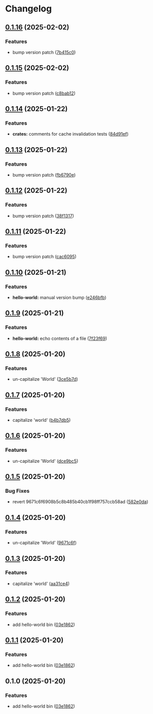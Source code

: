 # Changelog

## [0.1.16](https://github.com/0xangelo/cargo-workspace-template/compare/hello-world-v0.1.15...hello-world-v0.1.16) (2025-02-02)


### Features

* bump version patch ([7b415c0](https://github.com/0xangelo/cargo-workspace-template/commit/7b415c0ca2d71f24c19b05332425dabc7a8e4d12))

## [0.1.15](https://github.com/0xangelo/cargo-workspace-template/compare/hello-world-v0.1.14...hello-world-v0.1.15) (2025-02-02)


### Features

* bump version patch ([c8bab12](https://github.com/0xangelo/cargo-workspace-template/commit/c8bab121d95f8e2fe6c0fdb2314d53b3dec5eaab))

## [0.1.14](https://github.com/0xangelo/cargo-workspace-template/compare/hello-world-v0.1.13...hello-world-v0.1.14) (2025-01-22)


### Features

* **crates:** comments for cache invalidation tests ([84d91ef](https://github.com/0xangelo/cargo-workspace-template/commit/84d91efd6a4fce76f1e46d3c82a29d78dd960c69))

## [0.1.13](https://github.com/0xangelo/cargo-workspace-template/compare/hello-world-v0.1.12...hello-world-v0.1.13) (2025-01-22)


### Features

* bump version patch ([fb6790e](https://github.com/0xangelo/cargo-workspace-template/commit/fb6790e4232f638ab1d8a9bacc25e41bb95bab92))

## [0.1.12](https://github.com/0xangelo/cargo-workspace-template/compare/hello-world-v0.1.11...hello-world-v0.1.12) (2025-01-22)


### Features

* bump version patch ([38f1317](https://github.com/0xangelo/cargo-workspace-template/commit/38f131787b266c897170dd271919d91afd406f48))

## [0.1.11](https://github.com/0xangelo/cargo-workspace-template/compare/hello-world-v0.1.10...hello-world-v0.1.11) (2025-01-22)


### Features

* bump version patch ([cac6095](https://github.com/0xangelo/cargo-workspace-template/commit/cac60957fe54e11cbbb1e2bdf3246221a462296d))

## [0.1.10](https://github.com/0xangelo/cargo-workspace-template/compare/hello-world-v0.1.9...hello-world-v0.1.10) (2025-01-21)


### Features

* **hello-world:** manual version bump ([e246bfb](https://github.com/0xangelo/cargo-workspace-template/commit/e246bfbde6ad7a2f4e79e2cc29b6fa6483d122d1))

## [0.1.9](https://github.com/0xangelo/cargo-workspace-template/compare/hello-world-v0.1.8...hello-world-v0.1.9) (2025-01-21)


### Features

* **hello-world:** echo contents of a file ([7f23f69](https://github.com/0xangelo/cargo-workspace-template/commit/7f23f692b24d6499888b7076ec4325b63b807711))

## [0.1.8](https://github.com/0xangelo/cargo-workspace-template/compare/hello-world-v0.1.7...hello-world-v0.1.8) (2025-01-20)


### Features

* un-capitalize 'World' ([3ce5b7d](https://github.com/0xangelo/cargo-workspace-template/commit/3ce5b7d0f44853b9e5aa4c3f0d5f174fd6828a1e))

## [0.1.7](https://github.com/0xangelo/cargo-workspace-template/compare/hello-world-v0.1.6...hello-world-v0.1.7) (2025-01-20)


### Features

* capitalize 'world' ([b4b7db5](https://github.com/0xangelo/cargo-workspace-template/commit/b4b7db5f9a22f79c00405d9af500060be087863f))

## [0.1.6](https://github.com/0xangelo/cargo-workspace-template/compare/hello-world-v0.1.5...hello-world-v0.1.6) (2025-01-20)


### Features

* un-capitalize 'World' ([dce9bc5](https://github.com/0xangelo/cargo-workspace-template/commit/dce9bc5d3a1767b2a11462102d2e19c6afc638bb))

## [0.1.5](https://github.com/0xangelo/cargo-workspace-template/compare/hello-world-v0.1.4...hello-world-v0.1.5) (2025-01-20)


### Bug Fixes

* revert 9671c6f6908b5c8b485b40cb1f98ff757ccb58ad ([582e0da](https://github.com/0xangelo/cargo-workspace-template/commit/582e0da913cb42d402c2338409157a80711b06f9))

## [0.1.4](https://github.com/0xangelo/cargo-workspace-template/compare/hello-world-v0.1.3...hello-world-v0.1.4) (2025-01-20)


### Features

* un-capitalize 'World' ([9671c6f](https://github.com/0xangelo/cargo-workspace-template/commit/9671c6f6908b5c8b485b40cb1f98ff757ccb58ad))

## [0.1.3](https://github.com/0xangelo/cargo-workspace-template/compare/hello-world-v0.1.2...hello-world-v0.1.3) (2025-01-20)


### Features

* capitalize 'world' ([aa31ce4](https://github.com/0xangelo/cargo-workspace-template/commit/aa31ce41d608e09708584313651cb839743d09db))

## [0.1.2](https://github.com/0xangelo/cargo-workspace-template/compare/hello-world-v0.1.1...hello-world-v0.1.2) (2025-01-20)


### Features

* add hello-world bin ([03e1862](https://github.com/0xangelo/cargo-workspace-template/commit/03e18627df7e970a167955f47c2439d7ac5a9e83))

## [0.1.1](https://github.com/0xangelo/cargo-workspace-template/compare/hello-world-v0.1.0...hello-world-v0.1.1) (2025-01-20)


### Features

* add hello-world bin ([03e1862](https://github.com/0xangelo/cargo-workspace-template/commit/03e18627df7e970a167955f47c2439d7ac5a9e83))

## 0.1.0 (2025-01-20)


### Features

* add hello-world bin ([03e1862](https://github.com/0xangelo/cargo-workspace-template/commit/03e18627df7e970a167955f47c2439d7ac5a9e83))
